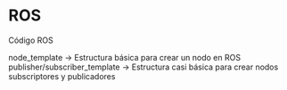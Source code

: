 # ROS
Código ROS

node_template -> Estructura básica para crear un nodo en ROS
publisher/subscriber_template -> Estructura casi básica para crear nodos subscriptores y publicadores
